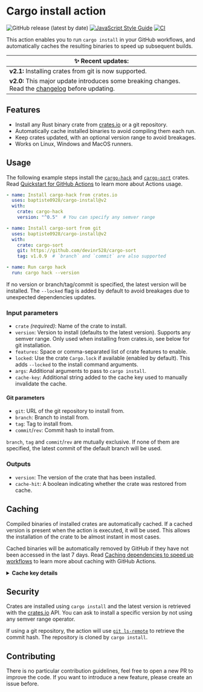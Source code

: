 # Cargo install action

![GitHub release (latest by date)](https://img.shields.io/github/v/release/baptiste0928/cargo-install)
[![JavaScript Style Guide](https://img.shields.io/badge/code_style-standard-brightgreen.svg)](https://standardjs.com)
[![CI](https://github.com/baptiste0928/cargo-install/actions/workflows/ci.yml/badge.svg)](https://github.com/baptiste0928/cargo-install/actions/workflows/ci.yml)

This action enables you to run `cargo install` in your GitHub workflows,
and automatically caches the resulting binaries to speed up subsequent builds.

| ✨ Recent updates: |
| --- |
| **v2.1:** Installing crates from git is now supported. |
| **v2.0:** This major update introduces some breaking changes. Read the [changelog] before updating. |

## Features
- Install any Rust binary crate from [crates.io] or a git repository.
- Automatically cache installed binaries to avoid compiling them each run.
- Keep crates updated, with an optional version range to avoid breakages.
- Works on Linux, Windows and MacOS runners.

## Usage
The following example steps install the [`cargo-hack`] and [`cargo-sort`] crates.
Read [Quickstart for GitHub Actions] to learn more about Actions usage.

```yaml
- name: Install cargo-hack from crates.io
  uses: baptiste0928/cargo-install@v2
  with:
    crate: cargo-hack
    version: "^0.5"  # You can specify any semver range

- name: Install cargo-sort from git
  uses: baptiste0928/cargo-install@v2
  with:
    crate: cargo-sort
    git: https://github.com/devinr528/cargo-sort
    tag: v1.0.9  # `branch` and `commit` are also supported

- name: Run cargo hack
  run: cargo hack --version
```

If no version or branch/tag/commit is specified, the latest version will be
installed. The `--locked` flag is added by default to avoid breakages due to
unexpected dependencies updates.

### Input parameters
- `crate` *(required)*: Name of the crate to install.
- `version`: Version to install (defaults to the latest version). Supports any
  semver range. Only used when installing from crates.io, see below for git
  installation.
- `features`: Space or comma-separated list of crate features to enable.
- `locked`: Use the crate `Cargo.lock` if available (enabled by default).
  This adds `--locked` to the install command arguments.
- `args`: Additional arguments to pass to `cargo install`.
- `cache-key`: Additional string added to the cache key used to manually
  invalidate the cache.

#### Git parameters
- `git`: URL of the git repository to install from.
- `branch`: Branch to install from.
- `tag`: Tag to install from.
- `commit`/`rev`: Commit hash to install from.

`branch`, `tag` and `commit`/`rev` are mutually exclusive. If none of them are
specified, the latest commit of the default branch will be used.

### Outputs
- `version`: The version of the crate that has been installed.
- `cache-hit`: A boolean indicating whether the crate was restored from cache.

## Caching
Compiled binaries of installed crates are automatically cached. If a cached
version is present when the action is executed, it will be used. This allows
the installation of the crate to be almost instant in most cases.

Cached binaries will be automatically removed by GitHub if they have not been
accessed in the last 7 days. Read [Caching dependencies to speed up workflows]
to learn more about caching with GitHub Actions.

<details>
  <summary><strong>Cache key details</strong></summary>

  The `~/.cargo-install/<crate-name>` folder is cached with a cache key that
  follows the following pattern:

  ```
  cargo-install-<crate>-<version or commit>-<hash>
  ```

  The hash is derived from the action job and runner os name and the
  installation arguments. The `cache-key` value is added to the hashed string
  if provided.
</details>

## Security
Crates are installed using `cargo install` and the latest version is retrieved
with the [crates.io] API. You can ask to install a specific version by not
using any semver range operator.

If using a git repository, the action will use [`git ls-remote`] to retrieve
the commit hash. The repository is cloned by `cargo install`.

## Contributing
There is no particular contribution guidelines, feel free to open a new PR to
improve the code. If you want to introduce a new feature, please create an
issue before.

[changelog]: https://github.com/baptiste0928/cargo-install/releases/tag/v2.0.0
[crates.io]: https://crates.io
[`cargo-hack`]: https://crates.io/crates/cargo-hack
[`cargo-sort`]: https://crates.io/crates/cargo-sort
[`git ls-remote`]: https://git-scm.com/docs/git-ls-remote
[Quickstart for GitHub Actions]: https://docs.github.com/en/actions/quickstart
[Caching dependencies to speed up workflows]: https://docs.github.com/en/actions/advanced-guides/caching-dependencies-to-speed-up-workflows
